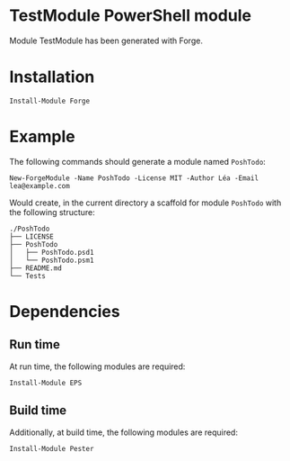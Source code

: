 ﻿# TestModule PowerShell module

Module TestModule has been generated with Forge.

# Installation

    Install-Module Forge

# Example

The following commands should generate a module named `PoshTodo`:

    New-ForgeModule -Name PoshTodo -License MIT -Author Léa -Email lea@example.com

Would create, in the current directory a scaffold for module `PoshTodo` with the following
structure:

    ./PoshTodo
    ├── LICENSE
    ├── PoshTodo
    │   ├── PoshTodo.psd1
    │   └── PoshTodo.psm1
    ├── README.md
    └── Tests

# Dependencies

## Run time

At run time, the following modules are required:

    Install-Module EPS

## Build time

Additionally, at build time, the following modules are required:

    Install-Module Pester

